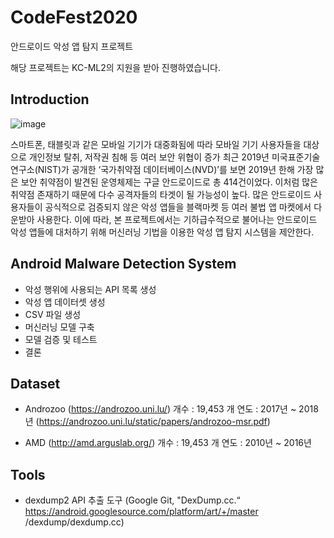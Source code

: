 # CodeFest2020 

안드로이드 악성 앱 탐지 프로젝트

해당 프로젝트는 KC-ML2의 지원을 받아 진행하였습니다.

## Introduction
![image](https://user-images.githubusercontent.com/48518526/92078760-c373b080-edf9-11ea-9c1d-f142368c3f21.png)

스마트폰, 태블릿과 같은 모바일 기기가 대중화됨에 따라 모바일 기기 사용자들을 대상으로 개인정보 탈취, 저작권 침해 등 여러 보안 위협이 증가
최근 2019년 미국표준기술연구소(NIST)가 공개한 ‘국가취약점 데이터베이스(NVD)’를 보면 2019년 한해 가장 많은 보안 취약점이 발견된 운영체제는 구글 안드로이드로 총 414건이었다. 이처럼 많은 취약점 존재하기 때문에 다수 공격자들의 타겟이 될 가능성이 높다. 많은 안드로이드 사용자들이 공식적으로 검증되지 않은 악성 앱들을 블랙마켓 등 여러 불법 앱 마켓에서 다운받아 사용한다. 이에 따라, 본 프로젝트에서는 기하급수적으로 불어나는 안드로이드 악성 앱들에 대처하기 위해 머신러닝 기법을 이용한 악성 앱 탐지 시스템을 제안한다.

## Android Malware Detection System
* 악성 행위에 사용되는 API 목록 생성
* 악성 앱 데이터셋 생성
* CSV 파일 생성
* 머신러닝 모델 구축
* 모델 검증 및 테스트
* 결론

## Dataset
* Androzoo (https://androzoo.uni.lu/)
  개수 : 19,453 개
  연도 : 2017년 ~ 2018년
  (https://androzoo.uni.lu/static/papers/androzoo-msr.pdf)

* AMD (http://amd.arguslab.org/)
  개수 : 19,453 개
  연도 : 2010년 ~ 2016년
  
## Tools
* dexdump2 
  API 추출 도구
  (Google Git, "DexDump.cc.“ https://android.googlesource.com/platform/art/+/master
/dexdump/dexdump.cc)
